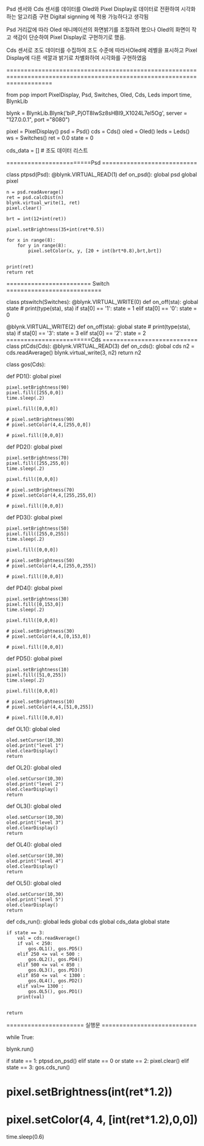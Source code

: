 Psd 센서와 Cds 센서를 데이터를 Oled와 Pixel Display로 데이터로 전환하여 시각화하는 알고리즘 구현 Digital signning 에 적용 가능하다고 생각됨

Psd 거리값에 따라 Oled 애니메이션의 화면밝기를 조절하려 했으나 Oled의 화면이 작고 색감이 단순하여 Pixel Display로 구현하기로 했음.

Cds 센서로 조도 데이터를 수집하여 조도 수준에 따라서Oled에 레벨을 표시하고 Pixel Display에 다른 색깔과 밝기로 차별화하여 시각화를 구현하였음

=========================================================================================================================

from pop import PixelDisplay, Psd, Switches, Oled, Cds, Leds import time, BlynkLib

blynk = BlynkLib.Blynk('biP_PjOT8IwSz8sHBI9_X1024L7el5Og', server = "127.0.0.1", port ="8080")

pixel = PixelDisplay() psd = Psd() cds = Cds() oled = Oled() leds = Leds() ws = Switches() ret = 0.0 state = 0

cds_data = [] # 조도 데이터 리스트

========================Psd ===========================

class ptpsd(Psd): @blynk.VIRTUAL_READ(1) def on_psd(): global psd global pixel

    n = psd.readAverage()
    ret = psd.calcDist(n)
    blynk.virtual_write(1, ret)
    pixel.clear()

    brt = int(12+int(ret))

    pixel.setBrightness(35+int(ret*0.5))

    for x in range(8):
        for y in range(8):
            pixel.setColor(x, y, [20 + int(brt*0.8),brt,brt])
    

    print(ret)
    return ret
======================== Switch ===========================

class ptswitch(Switches): @blynk.VIRTUAL_WRITE(0) def on_off(sta): global state # print(type(sta), sta) if sta[0] == '1': state = 1 elif sta[0] == '0': state = 0

@blynk.VIRTUAL_WRITE(2)
def on_off(sta):
    global state
    # print(type(sta), sta)
    if sta[0] == '3':
        state = 3
    elif sta[0] == '2':
        state = 2
========================Cds =========================== class ptCds(Cds): @blynk.VIRTUAL_READ(3) def on_cds(): global cds n2 = cds.readAverage() blynk.virtual_write(3, n2) return n2

class gos(Cds):

def PD1():
    global pixel

    pixel.setBrightness(90)
    pixel.fill([255,0,0])
    time.sleep(.2)

    pixel.fill([0,0,0])

    # pixel.setBrightness(90)
    # pixel.setColor(4,4,[255,0,0])

    # pixel.fill([0,0,0])

def PD2():
    global pixel

    pixel.setBrightness(70)
    pixel.fill([255,255,0])
    time.sleep(.2)

    pixel.fill([0,0,0])

    # pixel.setBrightness(70)
    # pixel.setColor(4,4,[255,255,0])

    # pixel.fill([0,0,0])


def PD3():
    global pixel

    pixel.setBrightness(50)
    pixel.fill([255,0,255])
    time.sleep(.2)

    pixel.fill([0,0,0])

    # pixel.setBrightness(50)
    # pixel.setColor(4,4,[255,0,255])

    # pixel.fill([0,0,0])

def PD4():
    global pixel

    pixel.setBrightness(30)
    pixel.fill([0,153,0])
    time.sleep(.2)

    pixel.fill([0,0,0])

    # pixel.setBrightness(30)
    # pixel.setColor(4,4,[0,153,0])

    # pixel.fill([0,0,0])

def PD5():
    global pixel

    pixel.setBrightness(10)
    pixel.fill([51,0,255])
    time.sleep(.2)

    pixel.fill([0,0,0])

    # pixel.setBrightness(10)
    # pixel.setColor(4,4,[51,0,255])

    # pixel.fill([0,0,0])

def OL1():
    global oled

    oled.setCursor(10,30)
    oled.print("level 1")
    oled.clearDisplay()
    return

def OL2():
    global oled

    oled.setCursor(10,30)
    oled.print("level 2")
    oled.clearDisplay()
    return

def OL3():
    global oled

    oled.setCursor(10,30)
    oled.print("level 3")
    oled.clearDisplay()
    return

def OL4():
    global oled

    oled.setCursor(10,30)
    oled.print("level 4")
    oled.clearDisplay()
    return

def OL5():
    global oled

    oled.setCursor(10,30)
    oled.print("level 5")
    oled.clearDisplay()
    return

def cds_run():
    global leds
    global cds
    global cds_data
    global state
    
    if state == 3:
        val = cds.readAverage()
        if val < 250:
            gos.OL1(), gos.PD5()
        elif 250 <= val < 500 :
            gos.OL2(), gos.PD4()
        elif 500 <= val < 850 :
            gos.OL3(), gos.PD3()
        elif 850 <= val  < 1300 :
            gos.OL4(), gos.PD2()
        elif val>= 1300 :
            gos.OL5(), gos.PD1()
        print(val)


    return
====================== 실행문 ===========================

while True:

blynk.run()

if state == 1:
    ptpsd.on_psd()
elif state == 0 or state == 2:
    pixel.clear()
elif state == 3:
    gos.cds_run()


# pixel.setBrightness(int(ret*1.2))
# pixel.setColor(4, 4, [int(ret*1.2),0,0])
time.sleep(0.6)
